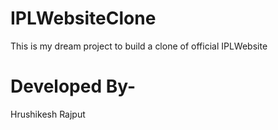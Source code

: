 # IPLWebsiteClone
This is my dream project to build a clone of official IPLWebsite
# Developed By-
Hrushikesh Rajput
